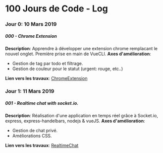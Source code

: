 # 100 Jours de Code - Log

### Jour 0: 10 Mars 2019
##### 000 - Chrome Extension 

**Description**: Apprendre à développer une extension chrome remplacant le nouvel onglet. Première prise en main de VueCLI.
**Axes d'amélioration**: 
- Gestion de tag par todo et filtrage.
- Gestion de couleur pour le statut (urgent: rouge, etc..)

**Lien vers les travaux**: [ChromeExtension](./000-chrome-extension/)

### Jour 1: 11 Mars 2019
##### 001 - Realtime chat with socket.io.

**Description**: Réalisation d'une application en temps réel grâce à Socket.io, express, express-handelbars, nodejs & vueJS.
**Axes d'amélioration**: 
- Gestion de chat privé.
- Améliorations CSS.

**Lien vers les travaux**: [RealtimeChat](./001-realtime-chat/)